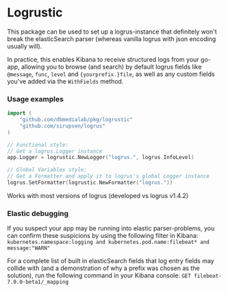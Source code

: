 # Logrustic

This package can be used to set up a logrus-instance that definitely won't break the elasticSearch parser (whereas vanilla logrus with json encoding usually will).

In practice, this enables Kibana to receive structured logs from your go-app, allowing you to browse (and search) by default logrus fields like `@message`, `func`, `level` and `{yourprefix.}file`, as well as any custom fields you've added via the `WithFields` method.

### Usage examples

```go
import (
	"github.com/dbmedialab/pkg/logrustic"
	"github.com/sirupsen/logrus"
)

// Functional style:
// Get a logrus.Logger instance
app.Logger = logrustic.NewLogger("logrus.", logrus.InfoLevel)

// Global Variables style:
// Get a Formatter and apply it to logrus's global Logger instance
logrus.SetFormatter(logrustic.NewFormatter("logrus."))
```

Works with most versions of logrus (developed vs logrus v1.4.2)

### Elastic debugging
If you suspect your app may be running into elastic parser-problems, you can confirm these suspicions by using the following filter in Kibana: `kubernetes.namespace:logging and kubernetes.pod.name:filebeat* and message:"WARN"`

For a complete list of built in elasticSearch fields that log entry fields may collide with (and a demonstration of why a prefix was chosen as the solution), run the following command in your Kibana console: `GET filebeat-7.0.0-beta1/_mapping`
